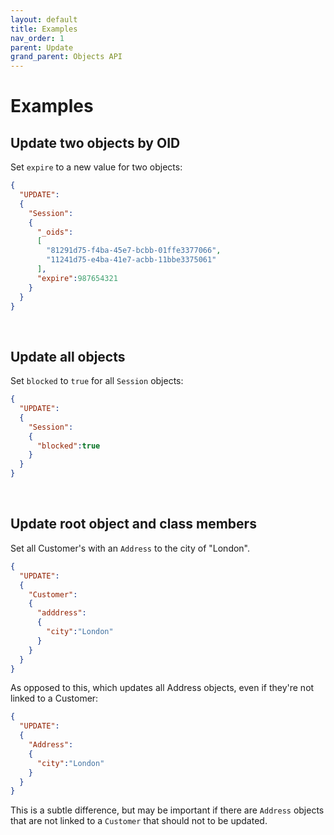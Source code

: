 ```yaml
---
layout: default
title: Examples
nav_order: 1
parent: Update
grand_parent: Objects API
---
```


# Examples


## Update two objects by OID
Set `expire` to a new value for two objects:

```json
{
  "UPDATE":
  {
    "Session":
    {
      "_oids":
      [ 
        "81291d75-f4ba-45e7-bcbb-01ffe3377066",
        "11241d75-e4ba-41e7-acbb-11bbe3375061"
      ],
      "expire":987654321
    }
  }
}
```

<br/>

## Update all objects
Set `blocked` to `true` for all `Session` objects: 


```json
{
  "UPDATE":
  {
    "Session":
    {
      "blocked":true
    }
  }
}
```

<br/>

## Update root object and class members
Set all Customer's with an `Address` to the city of "London".

```json
{
  "UPDATE":
  {
    "Customer":
    {
      "adddress":
      {
        "city":"London"
      }
    }
  }
}
```

As opposed to this, which updates all Address objects, even if they're not linked to a Customer:

```json
{
  "UPDATE":
  {
    "Address":
    {
      "city":"London"
    }
  }
}
```

This is a subtle difference, but may be important if there are `Address` objects that are not linked to a `Customer` that should not to be updated.